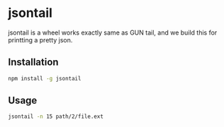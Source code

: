 jsontail
========

jsontail is a wheel works exactly same as GUN tail,
and we build this for printting a pretty json.

## Installation

```sh
npm install -g jsontail
```

## Usage

```sh
jsontail -n 15 path/2/file.ext
```
